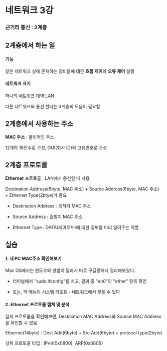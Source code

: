 # 네트워크 3강

### 근거리 통신 : 2계층



## 2계층에서 하는 일

#### 기능

같은 네트워크 상에 존재하는 장비들에 대한 **흐름 제어**와 **오류 제어** 실행



#### 네트워크 크기

하나의 네트워크 대역 LAN

다른 네트워크와 통신 할때는 3계층의 도움이 필요함



## 2계층에서 사용하는 주소

**MAC 주소** : 물리적인 주소

12개의 16진수로 구성, OUI(회사 ID)와 고유번호로 구성



## 2계층 프로토콜

**Ethernet** 프로토콜 : LAN에서 통신할 때 사용

Destination Address(6byte, MAC 주소) + Source Address(6byte, MAC 주소) + Ethernet Type(2btye)가 중요

- Destination Address : 목적지 MAC 주소

- Source Address : 출발지 MAC 주소

- Ethernet Type : DATA(페이로드)에 대한 정보를 미리 알려주는 역할



## 실습

#### 1. 내 PC MAC주소 확인해보기

Mac OS에서는 윈도우와 방법이 달라서 따로 구글링해서 정리해보았다.

- 터미널에서 "sudo ifconfig"를 치고, 결과 중 "en0"의 "ether" 항목 확인

- 또는, 맥 메뉴의 시스템 리포트 - 네트워크에서 찾을 수 있다



#### 2. Ethernet 프로토콜 캡쳐 및 분석

실제 프로토콜을 확인해보면, Destination MAC Address와 Source MAC Address를 확인할 수 있음

Ethernet(14byte) : Dest Add(6byte) + Src Add(6byte) + protocol type(2byte)

상위 프로토콜 타입 : IPv4(0x0800), ARP(0x0806)